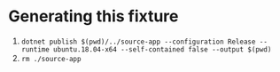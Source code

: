 # Generating this fixture

1. `dotnet publish $(pwd)/../source-app --configuration Release --runtime ubuntu.18.04-x64 --self-contained false --output $(pwd)`
1. `rm ./source-app`

